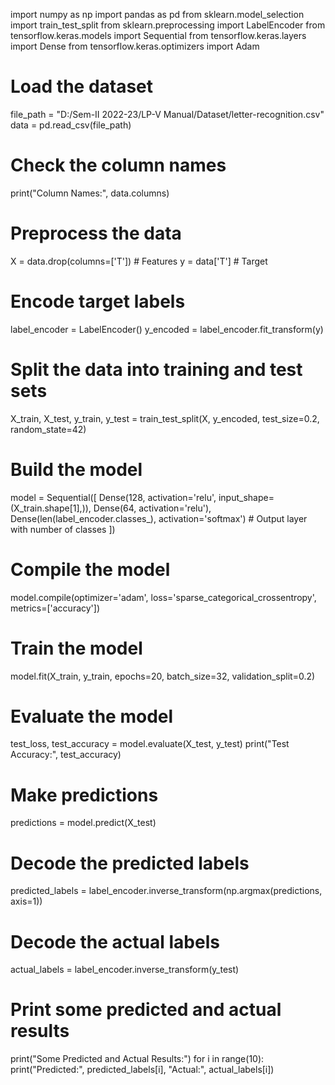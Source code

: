 
import numpy as np
import pandas as pd
from sklearn.model_selection import train_test_split
from sklearn.preprocessing import LabelEncoder
from tensorflow.keras.models import Sequential
from tensorflow.keras.layers import Dense
from tensorflow.keras.optimizers import Adam

# Load the dataset
file_path = "D:/Sem-II 2022-23/LP-V Manual/Dataset/letter-recognition.csv"
data = pd.read_csv(file_path)

# Check the column names
print("Column Names:", data.columns)

# Preprocess the data
X = data.drop(columns=['T'])  # Features
y = data['T']  # Target

# Encode target labels
label_encoder = LabelEncoder()
y_encoded = label_encoder.fit_transform(y)

# Split the data into training and test sets
X_train, X_test, y_train, y_test = train_test_split(X, y_encoded, test_size=0.2, random_state=42)

# Build the model
model = Sequential([
    Dense(128, activation='relu', input_shape=(X_train.shape[1],)),
    Dense(64, activation='relu'),
    Dense(len(label_encoder.classes_), activation='softmax')  # Output layer with number of classes
])

# Compile the model
model.compile(optimizer='adam', loss='sparse_categorical_crossentropy', metrics=['accuracy'])

# Train the model
model.fit(X_train, y_train, epochs=20, batch_size=32, validation_split=0.2)

# Evaluate the model
test_loss, test_accuracy = model.evaluate(X_test, y_test)
print("Test Accuracy:", test_accuracy)

# Make predictions
predictions = model.predict(X_test)

# Decode the predicted labels
predicted_labels = label_encoder.inverse_transform(np.argmax(predictions, axis=1))

# Decode the actual labels
actual_labels = label_encoder.inverse_transform(y_test)

# Print some predicted and actual results
print("Some Predicted and Actual Results:")
for i in range(10):
    print("Predicted:", predicted_labels[i], "Actual:", actual_labels[i])

